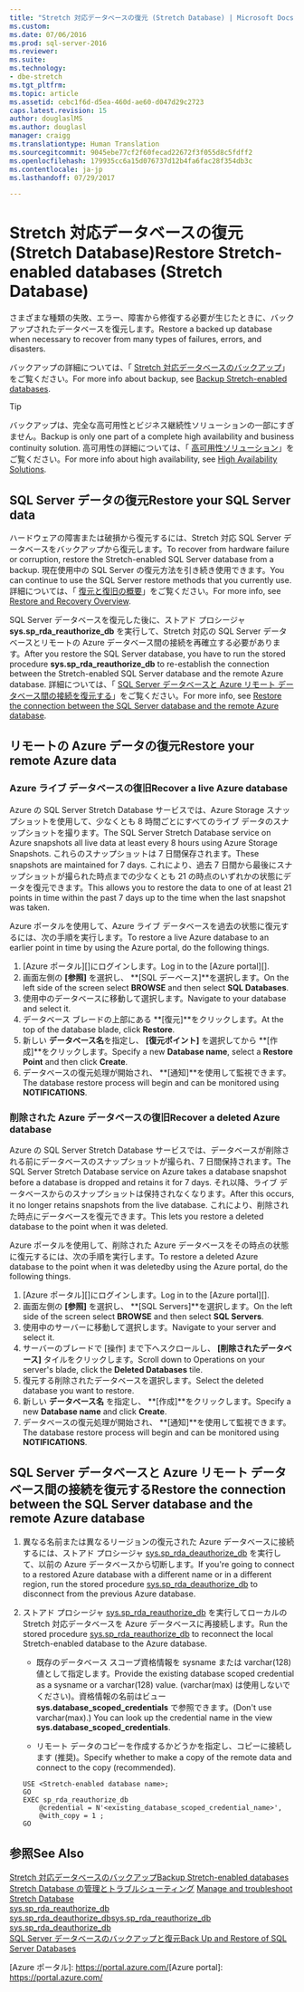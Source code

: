 ```yaml
---
title: "Stretch 対応データベースの復元 (Stretch Database) | Microsoft Docs"
ms.custom: 
ms.date: 07/06/2016
ms.prod: sql-server-2016
ms.reviewer: 
ms.suite: 
ms.technology:
- dbe-stretch
ms.tgt_pltfrm: 
ms.topic: article
ms.assetid: cebc1f6d-d5ea-460d-ae60-d047d29c2723
caps.latest.revision: 15
author: douglaslMS
ms.author: douglasl
manager: craigg
ms.translationtype: Human Translation
ms.sourcegitcommit: 9045ebe77cf2f60fecad22672f3f055d8c5fdff2
ms.openlocfilehash: 179935cc6a15d076737d12b4fa6fac28f354db3c
ms.contentlocale: ja-jp
ms.lasthandoff: 07/29/2017

---
```

# <a name="restore-stretch-enabled-databases-stretch-database"></a><span data-ttu-id="20280-102">Stretch 対応データベースの復元 (Stretch Database)</span><span class="sxs-lookup"><span data-stu-id="20280-102">Restore Stretch-enabled databases (Stretch Database)</span></span>


  <span data-ttu-id="20280-103">さまざまな種類の失敗、エラー、障害から修復する必要が生じたときに、バックアップされたデータベースを復元します。</span><span class="sxs-lookup"><span data-stu-id="20280-103">Restore a backed up database when necessary to recover from many types of failures, errors, and disasters.</span></span>
  
  <span data-ttu-id="20280-104">バックアップの詳細については、「 [Stretch 対応データベースのバックアップ](../../sql-server/stretch-database/backup-stretch-enabled-databases-stretch-database.md)」をご覧ください。</span><span class="sxs-lookup"><span data-stu-id="20280-104">For more info about backup, see [Backup Stretch-enabled databases](../../sql-server/stretch-database/backup-stretch-enabled-databases-stretch-database.md).</span></span>

> [!TIP]
> <span data-ttu-id="20280-105">バックアップは、完全な高可用性とビジネス継続性ソリューションの一部にすぎません。</span><span class="sxs-lookup"><span data-stu-id="20280-105">Backup is only one part of a complete high availability and business continuity solution.</span></span> <span data-ttu-id="20280-106">高可用性の詳細については、「 [高可用性ソリューション](../../sql-server/failover-clusters/high-availability-solutions-sql-server.md)」をご覧ください。</span><span class="sxs-lookup"><span data-stu-id="20280-106">For more info about high availability, see [High Availability Solutions](../../sql-server/failover-clusters/high-availability-solutions-sql-server.md).</span></span>

## <a name="restore-your-sql-server-data"></a><span data-ttu-id="20280-107">SQL Server データの復元</span><span class="sxs-lookup"><span data-stu-id="20280-107">Restore your SQL Server data</span></span>
<span data-ttu-id="20280-108">ハードウェアの障害または破損から復元するには、Stretch 対応 SQL Server データベースをバックアップから復元します。</span><span class="sxs-lookup"><span data-stu-id="20280-108">To recover from hardware failure or corruption, restore the Stretch-enabled SQL Server database from a backup.</span></span> <span data-ttu-id="20280-109">現在使用中の SQL Server の復元方法を引き続き使用できます。</span><span class="sxs-lookup"><span data-stu-id="20280-109">You can continue to use the SQL Server restore methods that you currently use.</span></span> <span data-ttu-id="20280-110">詳細については、「 [復元と復旧の概要](../../relational-databases/backup-restore/restore-and-recovery-overview-sql-server.md)」をご覧ください。</span><span class="sxs-lookup"><span data-stu-id="20280-110">For more info, see [Restore and Recovery Overview](../../relational-databases/backup-restore/restore-and-recovery-overview-sql-server.md).</span></span>

<span data-ttu-id="20280-111">SQL Server データベースを復元した後に、ストアド プロシージャ **sys.sp_rda_reauthorize_db** を実行して、Stretch 対応の SQL Server データベースとリモートの Azure データベース間の接続を再確立する必要があります。</span><span class="sxs-lookup"><span data-stu-id="20280-111">After you restore the SQL Server database, you have to run the stored procedure **sys.sp_rda_reauthorize_db** to re-establish the connection between the Stretch-enabled SQL Server database and the remote Azure database.</span></span> <span data-ttu-id="20280-112">詳細については、「 [SQL Server データベースと Azure リモート データベース間の接続を復元する](#reconnect)」をご覧ください。</span><span class="sxs-lookup"><span data-stu-id="20280-112">For more info, see [Restore the connection between the SQL Server database and the remote Azure database](#reconnect).</span></span>

## <a name="restore-your-remote-azure-data"></a><span data-ttu-id="20280-113">リモートの Azure データの復元</span><span class="sxs-lookup"><span data-stu-id="20280-113">Restore your remote Azure data</span></span>

### <a name="recover-a-live-azure-database"></a><span data-ttu-id="20280-114">Azure ライブ データベースの復旧</span><span class="sxs-lookup"><span data-stu-id="20280-114">Recover a live Azure database</span></span>
<span data-ttu-id="20280-115">Azure の SQL Server Stretch Database サービスでは、Azure Storage スナップショットを使用して、少なくとも 8 時間ごとにすべてのライブ データのスナップショットを撮ります。</span><span class="sxs-lookup"><span data-stu-id="20280-115">The SQL Server Stretch Database service on Azure snapshots all live data at least every 8 hours using Azure Storage Snapshots.</span></span> <span data-ttu-id="20280-116">これらのスナップショットは 7 日間保存されます。</span><span class="sxs-lookup"><span data-stu-id="20280-116">These snapshots are maintained for 7 days.</span></span> <span data-ttu-id="20280-117">これにより、過去 7 日間から最後にスナップショットが撮られた時点までの少なくとも 21 の時点のいずれかの状態にデータを復元できます。</span><span class="sxs-lookup"><span data-stu-id="20280-117">This allows you to restore the data to one of at least 21 points in time within the past 7 days up to the time when the last snapshot was taken.</span></span>

<span data-ttu-id="20280-118">Azure ポータルを使用して、Azure ライブ データベースを過去の状態に復元するには、次の手順を実行します。</span><span class="sxs-lookup"><span data-stu-id="20280-118">To restore a live Azure database to an earlier point in time by using the Azure portal, do the following things.</span></span>

1. <span data-ttu-id="20280-119">[Azure ポータル][]にログインします。</span><span class="sxs-lookup"><span data-stu-id="20280-119">Log in to the [Azure portal][].</span></span>
2. <span data-ttu-id="20280-120">画面左側の **[参照]** を選択し、 **[SQL デーベース]**を選択します。</span><span class="sxs-lookup"><span data-stu-id="20280-120">On the left side of the screen select **BROWSE** and then select **SQL Databases**.</span></span>
3. <span data-ttu-id="20280-121">使用中のデータベースに移動して選択します。</span><span class="sxs-lookup"><span data-stu-id="20280-121">Navigate to your database and select it.</span></span>
4. <span data-ttu-id="20280-122">データベース ブレードの上部にある **[復元]**をクリックします。</span><span class="sxs-lookup"><span data-stu-id="20280-122">At the top of the database blade, click **Restore**.</span></span>
5. <span data-ttu-id="20280-123">新しい **データベース名**を指定し、 **[復元ポイント]** を選択してから **[作成]**をクリックします。</span><span class="sxs-lookup"><span data-stu-id="20280-123">Specify a new **Database name**, select a **Restore Point** and then click **Create**.</span></span>
6. <span data-ttu-id="20280-124">データベースの復元処理が開始され、 **[通知]**を使用して監視できます。</span><span class="sxs-lookup"><span data-stu-id="20280-124">The database restore process will begin and can be monitored using **NOTIFICATIONS**.</span></span>

### <a name="recover-a-deleted-azure-database"></a><span data-ttu-id="20280-125">削除された Azure データベースの復旧</span><span class="sxs-lookup"><span data-stu-id="20280-125">Recover a deleted Azure database</span></span>
<span data-ttu-id="20280-126">Azure の SQL Server Stretch Database サービスでは、データベースが削除される前にデータベースのスナップショットが撮られ、7 日間保持されます。</span><span class="sxs-lookup"><span data-stu-id="20280-126">The SQL Server Stretch Database service on Azure takes a database snapshot before a database is dropped and retains it for 7 days.</span></span> <span data-ttu-id="20280-127">それ以降、ライブ データベースからのスナップショットは保持されなくなります。</span><span class="sxs-lookup"><span data-stu-id="20280-127">After this occurs, it no longer retains snapshots from the live database.</span></span> <span data-ttu-id="20280-128">これにより、削除された時点にデータベースを復元できます。</span><span class="sxs-lookup"><span data-stu-id="20280-128">This lets you restore a deleted database to the point when it was deleted.</span></span>

<span data-ttu-id="20280-129">Azure ポータルを使用して、削除された Azure データベースをその時点の状態に復元するには、次の手順を実行します。</span><span class="sxs-lookup"><span data-stu-id="20280-129">To restore a deleted Azure database to the point when it was deletedby using the Azure portal, do the following things.</span></span>

1. <span data-ttu-id="20280-130">[Azure ポータル][]にログインします。</span><span class="sxs-lookup"><span data-stu-id="20280-130">Log in to the [Azure portal][].</span></span>
2. <span data-ttu-id="20280-131">画面左側の **[参照]** を選択し、 **[SQL Servers]**を選択します。</span><span class="sxs-lookup"><span data-stu-id="20280-131">On the left side of the screen select **BROWSE** and then select **SQL Servers**.</span></span>
3. <span data-ttu-id="20280-132">使用中のサーバーに移動して選択します。</span><span class="sxs-lookup"><span data-stu-id="20280-132">Navigate to your server and select it.</span></span>
4. <span data-ttu-id="20280-133">サーバーのブレードで [操作] まで下へスクロールし、 **[削除されたデータベース]** タイルをクリックします。</span><span class="sxs-lookup"><span data-stu-id="20280-133">Scroll down to Operations on your server's blade, click the **Deleted Databases** tile.</span></span>
5. <span data-ttu-id="20280-134">復元する削除されたデータベースを選択します。</span><span class="sxs-lookup"><span data-stu-id="20280-134">Select the deleted database you want to restore.</span></span>
5. <span data-ttu-id="20280-135">新しい **データベース名** を指定し、 **[作成]**をクリックします。</span><span class="sxs-lookup"><span data-stu-id="20280-135">Specify a new **Database name** and click **Create**.</span></span>
6. <span data-ttu-id="20280-136">データベースの復元処理が開始され、 **[通知]**を使用して監視できます。</span><span class="sxs-lookup"><span data-stu-id="20280-136">The database restore process will begin and can be monitored using **NOTIFICATIONS**.</span></span>

## <span data-ttu-id="20280-137"><a name="reconnect"></a>SQL Server データベースと Azure リモート データベース間の接続を復元する</span><span class="sxs-lookup"><span data-stu-id="20280-137"><a name="reconnect"></a>Restore the connection between the SQL Server database and the remote Azure database</span></span>

1.  <span data-ttu-id="20280-138">異なる名前または異なるリージョンの復元された Azure データベースに接続するには、ストアド プロシージャ [sys.sp_rda_deauthorize_db](../../relational-databases/system-stored-procedures/sys-sp-rda-deauthorize-db-transact-sql.md) を実行して、以前の Azure データベースから切断します。</span><span class="sxs-lookup"><span data-stu-id="20280-138">If you're going to connect to a restored Azure database with a different name or in a different region, run the stored procedure [sys.sp_rda_deauthorize_db](../../relational-databases/system-stored-procedures/sys-sp-rda-deauthorize-db-transact-sql.md) to disconnect from the previous Azure database.</span></span>  
  
2.  <span data-ttu-id="20280-139">ストアド プロシージャ [sys.sp_rda_reauthorize_db](../../relational-databases/system-stored-procedures/sys-sp-rda-reauthorize-db-transact-sql.md) を実行してローカルの Stretch 対応データベースを Azure データベースに再接続します。</span><span class="sxs-lookup"><span data-stu-id="20280-139">Run the stored procedure [sys.sp_rda_reauthorize_db](../../relational-databases/system-stored-procedures/sys-sp-rda-reauthorize-db-transact-sql.md) to reconnect the local Stretch-enabled database to the Azure database.</span></span>  
  
    -   <span data-ttu-id="20280-140">既存のデータベース スコープ資格情報を sysname または varchar(128) 値として指定します。</span><span class="sxs-lookup"><span data-stu-id="20280-140">Provide the existing database scoped credential as a sysname or a varchar(128) value.</span></span> <span data-ttu-id="20280-141">(varchar(max) は使用しないでください)。資格情報の名前はビュー **sys.database_scoped_credentials** で参照できます。</span><span class="sxs-lookup"><span data-stu-id="20280-141">(Don't use varchar(max).) You can look up the credential name in the view **sys.database_scoped_credentials**.</span></span>  
  
    -   <span data-ttu-id="20280-142">リモート データのコピーを作成するかどうかを指定し、コピーに接続します (推奨)。</span><span class="sxs-lookup"><span data-stu-id="20280-142">Specify whether to make a copy of the remote data and connect to the copy (recommended).</span></span>  
  
    ```tsql  
    USE <Stretch-enabled database name>;
    GO
    EXEC sp_rda_reauthorize_db
        @credential = N'<existing_database_scoped_credential_name>',
        @with_copy = 1 ;  
    GO  
    ```  
    
  ## <a name="see-also"></a><span data-ttu-id="20280-143">参照</span><span class="sxs-lookup"><span data-stu-id="20280-143">See Also</span></span>  
 [<span data-ttu-id="20280-144">Stretch 対応データベースのバックアップ</span><span class="sxs-lookup"><span data-stu-id="20280-144">Backup Stretch-enabled databases</span></span>](../../sql-server/stretch-database/backup-stretch-enabled-databases-stretch-database.md)  
 <span data-ttu-id="20280-145">[Stretch Database の管理とトラブルシューティング](../../sql-server/stretch-database/manage-and-troubleshoot-stretch-database.md) </span><span class="sxs-lookup"><span data-stu-id="20280-145">[Manage and troubleshoot Stretch Database](../../sql-server/stretch-database/manage-and-troubleshoot-stretch-database.md) </span></span>  
 <span data-ttu-id="20280-146">[sys.sp_rda_reauthorize_db](../../relational-databases/system-stored-procedures/sys-sp-rda-reauthorize-db-transact-sql.md) 
 [sys.sp_rda_deauthorize_db](../../relational-databases/system-stored-procedures/sys-sp-rda-deauthorize-db-transact-sql.md)</span><span class="sxs-lookup"><span data-stu-id="20280-146">[sys.sp_rda_reauthorize_db](../../relational-databases/system-stored-procedures/sys-sp-rda-reauthorize-db-transact-sql.md) 
 [sys.sp_rda_deauthorize_db](../../relational-databases/system-stored-procedures/sys-sp-rda-deauthorize-db-transact-sql.md)</span></span>  
[<span data-ttu-id="20280-147">SQL Server データベースのバックアップと復元</span><span class="sxs-lookup"><span data-stu-id="20280-147">Back Up and Restore of SQL Server Databases</span></span>](../../relational-databases/backup-restore/back-up-and-restore-of-sql-server-databases.md)  
 
 <span data-ttu-id="20280-148">[Azure ポータル]: https://portal.azure.com/</span><span class="sxs-lookup"><span data-stu-id="20280-148">[Azure portal]: https://portal.azure.com/</span></span>
 

